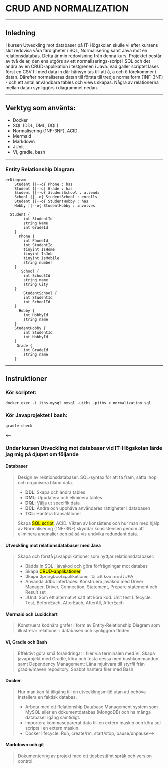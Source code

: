 # CRUD AND NORMALIZATION

---

## Inledning

I kursen Utveckling mot databaser på IT-Högskolan skulle vi efter kursens slut redovisa våra färdigheter i SQL, Normalisering samt Java mot en relationsdatabas. Detta är min redovisning från denna kurs. Projektet består av två delar, den ena utgörs av ett normaliserings-script i SQL och det andra av en CRUD-applikation i testgrenen i Java. Vad gäller scriptet läses först en CSV fil med data in där hänsyn tas till att å, ä och ö förekommer i datan. Därefter normaliseras datan till första till tredje normalform (1NF-3NF) - och ett antal användbara tables och views skapas. Några av relationerna mellan datan synliggörs i diagrammet nedan.

---

## Verktyg som använts:

- Docker
- SQL (DDL, DML, DQL)
- Normalisering (1NF-3NF), ACID
- Mermaid 
- Markdown
- JUnit
- Vi, gradle, bash

---

### Entity Relationship Diagram

```mermaid
erDiagram
    Student ||--o{ Phone : has
    Student }|--o| Grade : has
    Student ||--o{ StudentSchool : attends
    School ||--o{ StudentSchool : enrolls
    Student ||--o{ StudentHobby : has
    Hobby ||--o{ StudentHobby : involves

  Student {
        int StudentId
        string Name
        int GradeId
    }
      Phone {
        int PhoneId
        int StudentId
        tinyint IsHome 
        tinyint IsJob
        tinyint IsMobile
        string number
    }
       School {
        int SchoolId
        string name
        string City
    }
        StudentSchool {
        int StudentId
        int SchoolId
    }
      Hobby {
        int HobbyId
        string name
    }
    StudentHobby {
        int StudentId
        int HobbyId
    }
     Grade {
        int GradeId
        string name
    }
```
---
## Instruktioner

### Kör scriptet:
```
docker exec -i iths-mysql mysql -uiths -piths < normalization.sql 
```
### Kör Javaprojektet i bash:
```
gradle check
```



<--
### Under kursen Utveckling mot databaser vid IT-Högskolan lärde jag mig på djupet om följande

#### Databaser
>Design av relationsdatabaser. SQL-syntax för att ta fram, sätta ihop och organisera bland data. 
> - **DDL**: Skapa och ändra tables 
> - **DML**: Uppdatera och eliminera tables 
> - **DQL**: Välja ut specifik data 
> - **DCL**: Ändra och upphäva användares rättigheter i databasen 
> - **TCL**: Hantera transaktioner  
>
>Skapa <mark>SQL script</mark>. ACID. Vikten av konsistens och hur man med hjälp av Normalisering (1NF-3NF)  skyddar konsistensen genom att eliminera anomalier och på så vis undvika redundant data.
#### Utveckling mot relationsdatabaser med Java
>Skapa och förstå javaapplikationer som nyttjar relationsdatabaser. 
> - Bädda in SQL i javakod och göra förfrågningar mot databas 
> - Skapa <mark>CRUD-applikationer</mark> 
> - Skapa Springbootapplikationer för att komma åt JPA 
> - Använda Jdbc Interfaces: Konstruera javakod med Driver Manager, Driver, Connection, Statement, Prepare statement och Result set 
> - JUnit: Som ett alternativt sätt att köra kod. Unit test Lifecycle. Test, BeforeEach, AfterEach, AfterAll, AfterEach
#### Mermaid och Lucidchart
>Konstruera kodnära grafer i form av Entity-Relationship Diagram som illustrerar relationer i databasen och synliggöra flöden.
#### Vi, Gradle och Bash 
>Effektivt göra små förändringar i filer via terminalen med Vi. Skapa javaprojekt med Gradle, köra och testa dessa med bashkommandon samt Dependency Management: Låna mjukvara till styrfil från gradle/maven repository. Snabbt hantera filer med Bash. 
#### Docker
>Hur man kan få tillgång till en utvecklingsmiljö utan att behöva installera en faktisk databas. 
> - Arbeta med ett Relationship Database Management system som MySQL eller en dokumentdatabas (MongoDB) och ha många databaser igång samtidigt.
> - Importera kommaseparerat data till en extern maskin och köra sql scripts i en extern maskin. 
> - Docker lifecycle: Run, create/rm, start/stop, pause/unpause-->
#### Markdown och git
>Dokumentering av projekt med ett tidsbestämt språk och version control.
